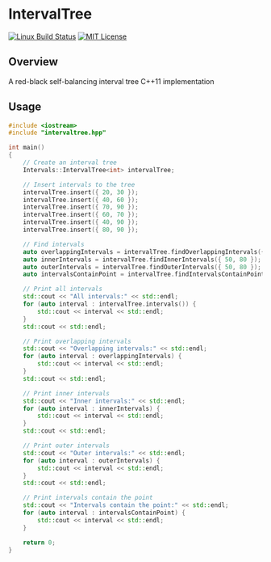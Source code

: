 # IntervalTree

[![Linux Build Status](https://travis-ci.org/IvanPinezhaninov/IntervalTree.svg?branch=master)](https://travis-ci.org/IvanPinezhaninov/IntervalTree)
[![MIT License](https://img.shields.io/badge/license-mit-blue.svg?style=flat)](http://opensource.org/licenses/MIT)

## Overview

A red-black self-balancing interval tree C++11 implementation

## Usage

```c++
#include <iostream>
#include "intervaltree.hpp"

int main()
{
    // Create an interval tree
    Intervals::IntervalTree<int> intervalTree;

    // Insert intervals to the tree
    intervalTree.insert({ 20, 30 });
    intervalTree.insert({ 40, 60 });
    intervalTree.insert({ 70, 90 });
    intervalTree.insert({ 60, 70 });
    intervalTree.insert({ 40, 90 });
    intervalTree.insert({ 80, 90 });

    // Find intervals
    auto overlappingIntervals = intervalTree.findOverlappingIntervals({ 50, 80 });
    auto innerIntervals = intervalTree.findInnerIntervals({ 50, 80 });
    auto outerIntervals = intervalTree.findOuterIntervals({ 50, 80 });
    auto intervalsContainPoint = intervalTree.findIntervalsContainPoint(50);

    // Print all intervals
    std::cout << "All intervals:" << std::endl;
    for (auto interval : intervalTree.intervals()) {
        std::cout << interval << std::endl;
    }
    std::cout << std::endl;

    // Print overlapping intervals
    std::cout << "Overlapping intervals:" << std::endl;
    for (auto interval : overlappingIntervals) {
        std::cout << interval << std::endl;
    }
    std::cout << std::endl;

    // Print inner intervals
    std::cout << "Inner intervals:" << std::endl;
    for (auto interval : innerIntervals) {
        std::cout << interval << std::endl;
    }
    std::cout << std::endl;

    // Print outer intervals
    std::cout << "Outer intervals:" << std::endl;
    for (auto interval : outerIntervals) {
        std::cout << interval << std::endl;
    }
    std::cout << std::endl;

    // Print intervals contain the point
    std::cout << "Intervals contain the point:" << std::endl;
    for (auto interval : intervalsContainPoint) {
        std::cout << interval << std::endl;
    }

    return 0;
}
```
